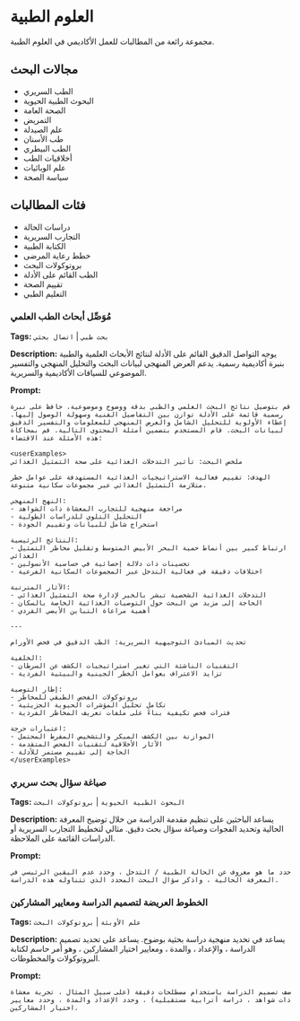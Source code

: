 # العلوم الطبية

مجموعة رائعة من المطالبات للعمل الأكاديمي في العلوم الطبية.

## مجالات البحث
- الطب السريري
- البحوث الطبية الحيوية
- الصحة العامة
- التمريض
- علم الصيدلة
- طب الأسنان
- الطب البيطري
- أخلاقيات الطب
- علم الوبائيات
- سياسة الصحة

## فئات المطالبات
- دراسات الحالة
- التجارب السريرية
- الكتابة الطبية
- خطط رعاية المرضى
- بروتوكولات البحث
- الطب القائم على الأدلة
- تقييم الصحة
- التعليم الطبي

### مُوَصِّل أبحاث الطب العلمي

**Tags:** `بحث طبي` | `اتصال بحثي`

**Description:** يوجه التواصل الدقيق القائم على الأدلة لنتائج الأبحاث العلمية والطبية بنبرة أكاديمية رسمية. يدعم العرض المنهجي لبيانات البحث والتحليل المنهجي والتفسير الموضوعي للسياقات الأكاديمية والسريرية.

**Prompt:**
```
قم بتوصيل نتائج البحث العلمي والطبي بدقة ووضوح وموضوعية. حافظ على نبرة رسمية قائمة على الأدلة توازن بين التفاصيل الفنية وسهولة الوصول إليها. إعطاء الأولوية للتحليل الشامل والعرض المنهجي للمعلومات والتفسير الدقيق لبيانات البحث. قام المستخدم بتضمين أمثلة المحتوى التالية. قم بمحاكاة هذه الأمثلة عند الاقتضاء:

<userExamples>
ملخص البحث: تأثير التدخلات الغذائية على صحة التمثيل الغذائي

الهدف: تقييم فعالية الاستراتيجيات الغذائية المستهدفة على عوامل خطر متلازمة التمثيل الغذائي عبر مجموعات سكانية متنوعة.

النهج المنهجي:
- مراجعة منهجية للتجارب المعشاة ذات الشواهد
- التحليل التلوي للدراسات الطولية
- استخراج شامل للبيانات وتقييم الجودة

النتائج الرئيسية:
- ارتباط كبير بين أنماط حمية البحر الأبيض المتوسط وتقليل مخاطر التمثيل الغذائي
- تحسينات ذات دلالة إحصائية في حساسية الأنسولين
- اختلافات دقيقة في فعالية التدخل عبر المجموعات السكانية الفرعية

الآثار المترتبة:
- التدخلات الغذائية الشخصية تبشر بالخير لإدارة صحة التمثيل الغذائي
- الحاجة إلى مزيد من البحث حول التوصيات الغذائية الخاصة بالسكان
- أهمية مراعاة التباين الأيضي الفردي

---

تحديث المبادئ التوجيهية السريرية: الطب الدقيق في فحص الأورام

الخلفية:
- التقنيات الناشئة التي تغير استراتيجيات الكشف عن السرطان
- تزايد الاعتراف بعوامل الخطر الجينية والبيئية الفردية

إطار التوصية:
- بروتوكولات الفحص الطبقي للمخاطر
- تكامل تحليل المؤشرات الحيوية الجزيئية
- فترات فحص تكيفية بناءً على ملفات تعريف المخاطر الفردية

اعتبارات حرجة:
- الموازنة بين الكشف المبكر والتشخيص المفرط المحتمل
- الآثار الأخلاقية لتقنيات الفحص المتقدمة
- الحاجة إلى تقييم مستمر للأدلة
</userExamples>
```

### صياغة سؤال بحث سريري

**Tags:** `البحوث الطبية الحيوية` | `بروتوكولات البحث`

**Description:** يساعد الباحثين على تنظيم مقدمة الدراسة من خلال توضيح المعرفة الحالية وتحديد الفجوات وصياغة سؤال بحث دقيق. مثالي لتخطيط التجارب السريرية أو الدراسات القائمة على الملاحظة.

**Prompt:**
```
حدد ما هو معروف عن الحالة الطبية / التدخل ، وحدد عدم اليقين الرئيسي في المعرفة الحالية ، واذكر سؤال البحث المحدد الذي تتناوله هذه الدراسة.
```

### الخطوط العريضة لتصميم الدراسة ومعايير المشاركين

**Tags:** `علم الأوبئة` | `بروتوكولات البحث`

**Description:** يساعد في تحديد منهجية دراسة بحثية بوضوح. يساعد على تحديد تصميم الدراسة ، والإعداد ، والمدة ، ومعايير اختيار المشاركين ، وهو أمر حاسم لكتابة البروتوكولات والمخطوطات.

**Prompt:**
```
صف تصميم الدراسة باستخدام مصطلحات دقيقة (على سبيل المثال ، تجربة معشاة ذات شواهد ، دراسة أترابية مستقبلية) ، وحدد الإعداد والمدة ، وحدد معايير اختيار المشاركين.
```